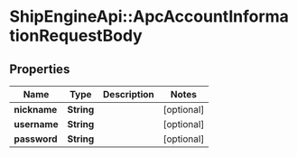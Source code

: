 # ShipEngineApi::ApcAccountInformationRequestBody

## Properties
Name | Type | Description | Notes
------------ | ------------- | ------------- | -------------
**nickname** | **String** |  | [optional] 
**username** | **String** |  | [optional] 
**password** | **String** |  | [optional] 


